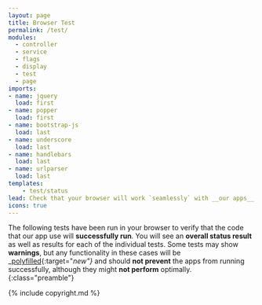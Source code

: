 ```yaml
---
layout: page
title: Browser Test
permalink: /test/
modules:
  - controller
  - service
  - flags
  - display
  - test
  - page
imports:
- name: jquery
  load: first
- name: popper
  load: first
- name: bootstrap-js
  load: last
- name: underscore
  load: last
- name: handlebars
  load: last
- name: urlparser
  load: last
templates:
    - test/status
lead: Check that your browser will work `seamlessly` with __our apps__. The tests below will highlight any issues, or give you the green light that everything is going to be __just fine__!
icons: true
---
```


The following tests have been run in your browser to verify that the code that our app use will __successfully run__. You will see an __overall status result__ as well as results for each of the individual tests. Some tests may show __warnings__, but any functionality in these cases will be _[polyfilled](https://remysharp.com/2010/10/08/what-is-a-polyfill){:target="_new"}_ and should __not prevent__ the apps from running successfully, although they might __not perform__ optimally.
{:class="preamble"}

{% include copyright.md %}